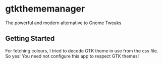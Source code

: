 # gtkthememanager

The powerful and modern alternative to Gnome Tweaks

## Getting Started

For fetching colours, I tried to decode GTK theme in use from the css file.
So yes! You need not configure this app to respect GTK themes!